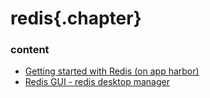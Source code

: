 ﻿
# redis{.chapter}

### content

- [Getting started with Redis (on app harbor)](getting_started.md)
- [Redis GUI - redis desktop manager](redis_desktop_manager.md)
